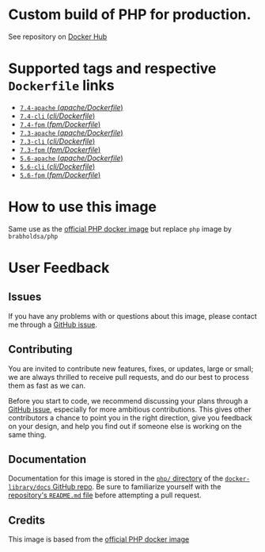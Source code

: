 # Custom build of PHP for production.

See repository on [Docker Hub](https://hub.docker.com/repository/docker/brabholdsa/php)

# Supported tags and respective `Dockerfile` links

- [ `7.4-apache` (*apache/Dockerfile*)](https://github.com/brabhold/docker-php/blob/master/apache/Dockerfile)
- [ `7.4-cli` (*cli/Dockerfile*)](https://github.com/brabhold/docker-php/blob/master/cli/Dockerfile)
- [ `7.4-fpm` (*fpm/Dockerfile*)](https://github.com/brabhold/docker-php/blob/master/fpm/Dockerfile)
- [ `7.3-apache` (*apache/Dockerfile*)](https://github.com/brabhold/docker-php/blob/7.3/apache/Dockerfile)
- [ `7.3-cli` (*cli/Dockerfile*)](https://github.com/brabhold/docker-php/blob/7.3/cli/Dockerfile)
- [ `7.3-fpm` (*fpm/Dockerfile*)](https://github.com/brabhold/docker-php/blob/7.3/fpm/Dockerfile)
- [ `5.6-apache` (*apache/Dockerfile*)](https://github.com/brabhold/docker-php/blob/5.6/apache/Dockerfile)
- [ `5.6-cli` (*cli/Dockerfile*)](https://github.com/brabhold/docker-php/blob/5.6/cli/Dockerfile)
- [ `5.6-fpm` (*fpm/Dockerfile*)](https://github.com/brabhold/docker-php/blob/5.6/fpm/Dockerfile)

# How to use this image

Same use as the [official PHP docker image](https://hub.docker.com/_/php/) but replace `php` image by `brabholdsa/php`

# User Feedback

## Issues

If you have any problems with or questions about this image, please contact me through a [GitHub issue](https://github.com/brabhold/docker-php/issues).

## Contributing

You are invited to contribute new features, fixes, or updates, large or small; we are always thrilled to receive pull requests, and do our best to process them as fast as we can.

Before you start to code, we recommend discussing your plans through a [GitHub issue](https://github.com/docker-library/php/issues), especially for more ambitious contributions. This gives other contributors a chance to point you in the right direction, give you feedback on your design, and help you find out if someone else is working on the same thing.

## Documentation

Documentation for this image is stored in the [`php/` directory](https://github.com/docker-library/docs/tree/master/php) of the [`docker-library/docs` GitHub repo](https://github.com/docker-library/docs). Be sure to familiarize yourself with the [repository's `README.md` file](https://github.com/docker-library/docs/blob/master/README.md) before attempting a pull request.

## Credits

This image is based from the [official PHP docker image](https://hub.docker.com/_/php/)
